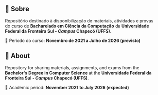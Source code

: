 ## 📘 Sobre

Repositório destinado à disponibilização de materiais, atividades e provas do curso de **Bacharelado em Ciência da Computação** da **Universidade Federal da Fronteira Sul - *Campus* Chapecó (UFFS)**.

📅 Período do curso: **Novembro de 2021 a Julho de 2026 (previsto)**

## 📘 About

Repository for sharing materials, assignments, and exams from the **Bachelor's Degree in Computer Science** at the **Universidade Federal da Fronteira Sul - *Campus* Chapecó (UFFS)**.

📅 Academic period: **November 2021 to July 2026 (expected)**
